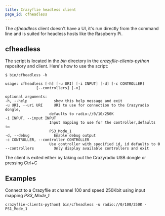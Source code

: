 ```yaml
---
title: Crazyflie headless client
page_id: cfheadless
---
```


The *cfheadless* client doesn\'t have a UI, it\'s run directly from the
command line and is suited for headless hosts like the Raspberry Pi.

## cfheadless


The script is located in the *bin* directory in the
*crazyflie-clients-python* repository and client. Here\'s how to use the
script:
```
$ bin/cfheadless -h

usage: cfheadless [-h] [-u URI] [-i INPUT] [-d] [-c CONTROLLER]
              [--controllers] [-x]

optional arguments:
-h, --help            show this help message and exit
-u URI, --uri URI     URI to use for connection to the Crazyradio dongle,
                    defaults to radio://0/10/250K
-i INPUT, --input INPUT
                    Input mapping to use for the controller,defaults to
                    PS3_Mode_1
-d, --debug           Enable debug output
-c CONTROLLER, --controller CONTROLLER
                    Use controller with specified id, id defaults to 0
--controllers         Only display available controllers and exit
```
The client is exited either by taking out the Crazyradio USB dongle or
pressing Ctrl+C

## Examples


Connect to a Crazyflie at channel 100 and speed 250Kbit using input
mapping *PS3\_Mode\_1*
```
crazyflie-clients-python$ bin/cfheadless -u radio://0/100/250K -PS1_Mode_1
```
